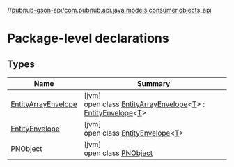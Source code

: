 //[pubnub-gson-api](../../index.md)/[com.pubnub.api.java.models.consumer.objects_api](index.md)

# Package-level declarations

## Types

| Name | Summary |
|---|---|
| [EntityArrayEnvelope](-entity-array-envelope/index.md) | [jvm]<br>open class [EntityArrayEnvelope](-entity-array-envelope/index.md)&lt;[T](-entity-array-envelope/index.md)&gt; : [EntityEnvelope](-entity-envelope/index.md)&lt;[T](-entity-envelope/index.md)&gt; |
| [EntityEnvelope](-entity-envelope/index.md) | [jvm]<br>open class [EntityEnvelope](-entity-envelope/index.md)&lt;[T](-entity-envelope/index.md)&gt; |
| [PNObject](-p-n-object/index.md) | [jvm]<br>open class [PNObject](-p-n-object/index.md) |

